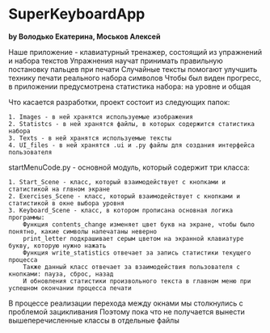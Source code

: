 # SuperKeyboardApp
**by Володько Екатерина, Моськов Алексей**

Наше приложение - клавиатурный тренажер, состоящий из упражнений и набора текстов
Упражнения научат принимать правильную постановку пальцев при печати
Случайные тексты помогают улучшить технику печати реального набора символов
Чтобы был виден прогресс, в приложении предусмотрена статистика набора: на уровне и общая

Что касается разработки, проект состоит из следующих папок:

    1. Images - в ней хранятся используемые изображения
    2. Statistcs - в ней хранятся файлы, в которых содержится статистика набора
    3. Texts - в ней хранятся используемые тексты
    4. UI_files - в ней хранятся .ui и .py файлы для создания интерфейса пользователя

startMenuCode.py - основной модуль, который содержит три класса: 

    1. Start_Scene - класс, который взаимодействует с кнопками и статистикой на глвном экране
    2. Exercises_Scene - класс, который взаимодействует с кнопками и статистикой в окне выбора уровня
    3. Keyboard_Scene - класс, в котором прописана основная логика программы:
        Функция contents_change изменяет цвет букв на экране, чтобы было понятно, какие символы напечатаны неверно
        print_letter подкрашивает серым цветом на экранной клавиатуре букву, которую нужно нажать
        Функция write_statistics отвечает за запись статистики текущего процесса
        Также данный класс отвечает за взаимодействия пользователя с кнопками: пауза, сброс, назад
        И обновления статистики произвольного текста в главном меню при успешном окончании процесса печати

В процессе реализации перехода между окнами мы столкнулись с проблемой зацикливания
Поэтому пока что не получается вынести вышеперечисленные классы в отдельные файлы